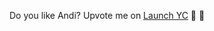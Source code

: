 Do you like Andi? Upvote me on [Launch YC](https://www.ycombinator.com/launches/JC8-andi-making-search-fun-factual-and-interesting) 🙏 🤗
